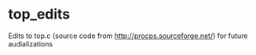 # top_edits
Edits to top.c (source code from http://procps.sourceforge.net/) for future audializations
